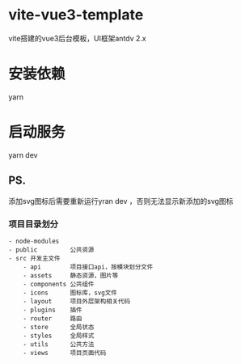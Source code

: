 # vite-vue3-template

vite搭建的vue3后台模板，UI框架antdv 2.x

  # 安装依赖

  yarn

  # 启动服务

  yarn dev

  ## PS. 
  
  添加svg图标后需要重新运行yran dev ，否则无法显示新添加的svg图标

### 项目目录划分

    - node-modules
    - public         公共资源
    - src 开发主文件
        - api        项目接口api，按模块划分文件
        - assets     静态资源，图片等
        - components 公共组件
        - icons      图标库，svg文件
        - layout     项目外层架构相关代码
        - plugins    插件
        - router     路由
        - store      全局状态
        - styles     全局样式
        - utils      公共方法
        - views      项目页面代码